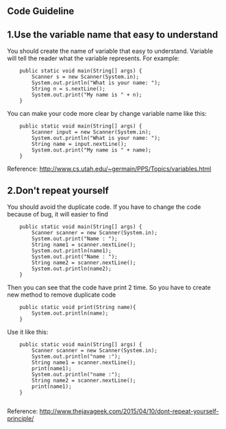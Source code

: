 Code Guideline
----------------------------------------------
1.Use the variable name that easy to understand
-----------------------------------------------
You should create the name of variable that easy to understand. Variable will tell the reader what the variable represents.
For example:

```
	public static void main(String[] args) {
		Scanner s = new Scanner(System.in);
		System.out.println("What is your name: ");
		String n = s.nextLine();
		System.out.print("My name is " + n);
	}

```
You can make your code more clear by change variable name like this:

```
	public static void main(String[] args) {
		Scanner input = new Scanner(System.in);
		System.out.println("What is your name: ");
		String name = input.nextLine();
		System.out.print("My name is " + name);
	}

```
Reference: http://www.cs.utah.edu/~germain/PPS/Topics/variables.html

2.Don't repeat yourself
----------------------------------------------------------------
You should avoid the duplicate code. If you have to change the code because of bug, it will easier to find

```
	public static void main(String[] args) {
		Scanner scanner = new Scanner(System.in);
		System.out.print("Name : ");
		String name1 = scanner.nextLine();
		System.out.println(name1);
		System.out.print("Name : ");
		String name2 = scanner.nextLine();
		System.out.println(name2);
	}

```
Then you can see that the code have print 2 time. So you have to create new method to remove duplicate code

```
	public static void print(String name){
		System.out.println(name);
	}

```
Use it like this:

```
	public static void main(String[] args) {
		Scanner scanner = new Scanner(System.in);
		System.out.println("name :");
		String name1 = scanner.nextLine();
		print(name1);
		System.out.println("name :");
		String name2 = scanner.nextLine();
		print(name1);
	}


```

Reference: http://www.thejavageek.com/2015/04/10/dont-repeat-yourself-principle/
